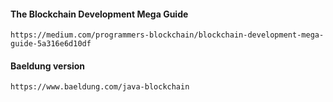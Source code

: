 #### The Blockchain Development Mega Guide
```https://medium.com/programmers-blockchain/blockchain-development-mega-guide-5a316e6d10df```

#### Baeldung version
```https://www.baeldung.com/java-blockchain```